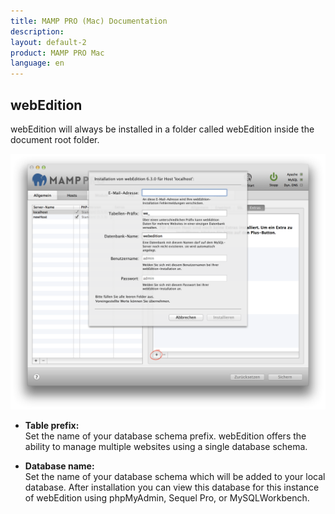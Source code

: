```yaml
---
title: MAMP PRO (Mac) Documentation
description: 
layout: default-2
product: MAMP PRO Mac
language: en
---
```


## webEdition

webEdition will always be installed in a folder called webEdition inside the document root folder.

![MAMP](webEdition.png)

*  **Table prefix:**  
   Set the name of your database schema prefix. webEdition offers the ability to manage multiple websites
   using a single database schema.

*  **Database name:**  
   Set the name of your database schema which will be added to your local database.
   After installation you can view this database for this instance of webEdition using phpMyAdmin, Sequel Pro, or               MySQLWorkbench. 

